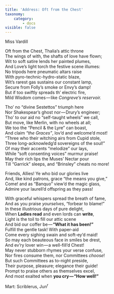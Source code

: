 ```yaml
---
title: 'Address: Oft from the Chest'
taxonomy:
    category:
        - docs
visible: false
---
```


<div class="author">Miss Vardill</div>

Oft from the Chest, Thalia’s attic throne  
The wings of with, the shafts of love have flown;  
Wit to soft satire lends her painted plumes,  
And Love’s light torch the festive scene illumes:  
No tripods here pneumatic altars raise  
With pyro-technic-hydro-static blaze,  
Wit’s rarest gas sustains our constant lamp,  
Secure from Folly’s smoke or Envy’s damp!  
But if too swiftly spreads th’ electric fire,  
Mild Wisdom comes — like *Congreve’s reservoir.*  

Tho’ no “divine Sestettos” triumph here  
Nor Shakespear’s ghost nor — Drury’s engineer;  
Tho’ to our aid no “self-taught wheels” we call,  
But move, like Merlin, with no wheels at all;  
We too the “Pencil & the Lyre” can boast,  
And claim *“the Graces”*, lov’d and welcome’d most!  
“Three who their witching airs from Cupid stole,  
Three long-acknowledg’d sovereigns of the soul!”  
Of may their accents “melodize” our lays,  
While “soft consenting voices” murmur praise!  
May their rich lips the Muses’ Nectar pour  
Till “Garrick” sleeps, and “Brinsley” cheats no more!  

Friends, Allies! Ye who bid our glories live  
And, like kind patrons, grace “the means you give,”  
Come! and as “Banquo” view’d the magic glass,  
Admire your laurell’d offspring as they pass!  

With graceful whispers spread the breath of fame,  
And as you praise *yourselves*, “forbear to blame!”  
In these illustrious days of pure delight,  
When **Ladies read** and even lords can **write**,  
Light is the toil to fill our attic scene  
And bid our coffer be — **“What it has been!”**  
Fulfill the gentle task! With paper-aid  
Come every sighing swain and soft-ey’d maid!  
So may each beauteous face in smiles be drest,  
And ev’ry lover win — a well-fill’d Chest!  
May never stubborn rhymes your verse confuse,  
Nor fires consume them, nor Committees *choose*!  
But such Committees as to-night preside,  
Their purpose, pleasure; elegance their guide!  
Prompt to praise others as themselves excel,  
And most exalted when **you cry — “How well!”**

Mart: Scriblerus, Jun<sup>r</sup>
